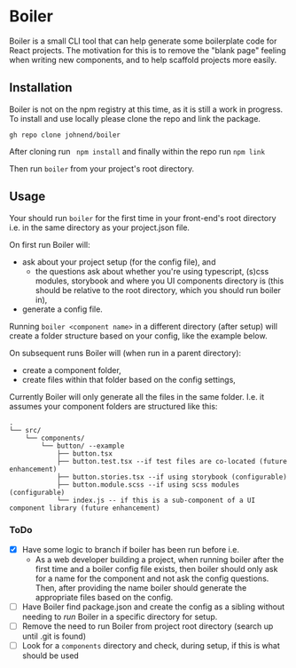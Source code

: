 # Boiler

Boiler is a small CLI tool that can help generate some boilerplate code for
React projects. The motivation for this is to remove the "blank page" feeling
when writing new components, and to help scaffold projects more easily.

## Installation

Boiler is not on the npm registry at this time, as it is still a work in
progress. To install and use locally please clone the repo and link the package.

```shell
gh repo clone johnend/boiler
```

After cloning run ` npm install` and finally within the repo run `npm link`

Then run `boiler` from your project's root directory.

## Usage

Your should run `boiler` for the first time in your front-end's root directory
i.e. in the same directory as your project.json file.

On first run Boiler will:

- ask about your project setup (for the config file), and
  - the questions ask about whether you're using typescript, (s)css modules,
    storybook and where you UI components directory is (this should be relative
    to the root directory, which you should run boiler in),
- generate a config file.

Running `boiler <component name>` in a different directory (after setup) will
create a folder structure based on your config, like the example below.

On subsequent runs Boiler will (when run in a parent directory):

- create a component folder,
- create files within that folder based on the config settings,

Currently Boiler will only generate all the files in the same folder. I.e. it
assumes your component folders are structured like this:

```
.
└── src/
    └── components/
        └── button/ --example
            ├── button.tsx
            ├── button.test.tsx --if test files are co-located (future
enhancement)
            ├── button.stories.tsx --if using storybook (configurable)
            ├── button.module.scss --if using scss modules (configurable)
            └── index.js -- if this is a sub-component of a UI component library (future enhancement)
```

### ToDo

- [x] Have some logic to branch if boiler has been run before i.e.
  - As a web developer building a project, when running boiler after the first
    time and a boiler config file exists, then boiler should only ask for a name
    for the component and not ask the config questions. Then, after providing
    the name boiler should generate the appropriate files based on the config.
- [ ] Have Boiler find package.json and create the config as a sibling without
      needing to _run_ Boiler in a specific directory for setup.
- [ ] Remove the need to run Boiler from project root directory (search up until
.git is found)
- [ ] Look for a `components` directory and check, during setup, if this is what
  should be used
